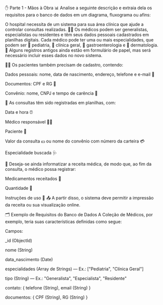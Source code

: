 ✋ Parte 1 - Mãos à Obra
📊 Analise a seguinte descrição e extraia dela os requisitos para o banco de dados em um diagrama, fluxograma ou afins:

O hospital necessita de um sistema para sua área clínica que ajude a controlar consultas realizadas.
👨‍⚕️ Os médicos podem ser generalistas, especialistas ou residentes e têm seus dados pessoais cadastrados em planilhas digitais. Cada médico pode ter uma ou mais especialidades, que podem ser 🧒 pediatria, 💼 clínica geral, 🥘 gastroenterologia e 🌿 dermatologia.
📄 Alguns registros antigos ainda estão em formulário de papel, mas será necessário incluir esses dados no novo sistema.

🧑‍🦰 Os pacientes também precisam de cadastro, contendo:

Dados pessoais: nome, data de nascimento, endereço, telefone e e-mail 📱

Documentos: CPF e RG 🪪

Convênio: nome, CNPJ e tempo de carência 📑

📅 As consultas têm sido registradas em planilhas, com:

Data e hora ⏰

Médico responsável 👨‍⚕️

Paciente 🧑

Valor da consulta 💵 ou nome do convênio com número da carteira 💳

Especialidade buscada 🩺

💊 Deseja-se ainda informatizar a receita médica, de modo que, ao fim da consulta, o médico possa registrar:

Medicamentos receitados 🧪

Quantidade 💊

Instruções de uso 📜
📤 A partir disso, o sistema deve permitir a impressão da receita ou sua visualização online.

🗂️ Exemplo de Requisitos do Banco de Dados
A Coleção de Médicos, por exemplo, teria suas características definidas como segue:

Campos:

_id (ObjectId)

nome (String)

data_nascimento (Date)

especialidades (Array de Strings) — Ex.: ["Pediatria", "Clínica Geral"]

tipo (String) — Ex.: "Generalista", "Especialista", "Residente"

contato: { telefone (String), email (String) }

documentos: { CPF (String), RG (String) }